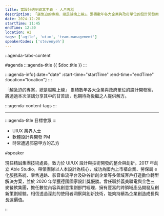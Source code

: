 ```yaml
---
title: 當設計遇到資本主義 - 人月鬼話
description: 「越急迫的專案，總是越晚上線」。累積數年各大企業與政府單位的設計開發案，將透過本次演講分享其中的甘苦談，也期待為後繼之人提供解方。
date: 2024-12-28
startTime: 11:45
endTime: 12:30
location: A2
tags: ['agile', 'uiux', 'team-management']
speakerCodes: ['stevenyeh']
---
```


::agenda-tabs-content
<!--議程資訊-->
#agenda
:::agenda-title
{{ $doc.title }}
:::

:::agenda-info{:date="date" :start-time="startTime" :end-time="endTime" :location="location"}
:::

<!--議程資訊(內容)-->
「越急迫的專案，總是越晚上線」
累積數年各大企業與政府單位的設計開發案，將透過本次演講分享其中的甘苦談，也期待為後繼之人提供解方。

:::agenda-content-tags
:::

---

:::agenda-title
目標會眾
:::

<!--目標會眾(內容)-->
- UIUX 業界人士
- 軟體設計與開發 PM
- 時常遭遇邪惡甲方的乙方

<!--講者介紹-->
#speaker
<!--講者介紹(內容)-->
現任精誠集團技術處長，致力於 UI/UX 設計與技術開發的整合與創新。2017 年創立 Able Studio，帶領團隊以人本設計為核心，成功為國內上市櫃企業、勞保局 e 化服務系統、零售通路、影音串流平台及矽谷新創企業等多領域客戶打造數位轉型解決方案，並於 2020 年榮獲德國國家設計獎優勝。曾任職於義美聯電與金色三麥餐飲集團，擔任數位內容與創意策劃部門經理，擁有豐富的跨領域產品開發及創新策劃經驗。相信透過深刻的使用者洞察與創新技術，能夠持續為企業創造成長與長遠價值。

::
